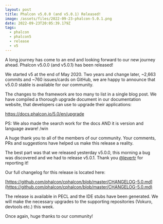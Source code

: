 ```yaml
---
layout: post
title: Phalcon v5.0.0 (and v5.0.1) Released!
image: /assets/files/2022-09-23-phalcon-5.0.1.png
date: 2022-09-23T20:05:39.179Z
tags:
  - phalcon
  - phalcon5
  - release
  - v5
---
```

A﻿ long journey has come to an end and looking forward to our new journey ahead. Phalcon v5.0.0 (and v5.0.1) has been released!

<!--more-->

W﻿e started v5 at the end of May 2020. Two years and change later, ~2,663 commits and ~760 issues/cards on GitHub, we are happy to announce that v5.0.0 stable is available for our community.

T﻿he changes to the framework are too many to list in a single blog post. We have compiled a thorough upgrade document in our documentation website, that developers can use to upgrade their applications:

[h﻿ttps://docs.phalcon.io/5.0/en/upgrade](h﻿ttps://docs.phalcon.io/5.0/en/upgrade)

P﻿S: We also made the search work for the docs AND it is version and language aware! /win

A﻿ huge thank you to all of the members of our community. Your comments, PRs and suggestions have helped us make this release a reality.

T﻿he best part was that we released yesterday v5.0.0, this morning a bug was discovered and we had to release v5.0.1. Thank you [@levertr](https://github.com/levertr) for reporting it!

O﻿ur full changelog for this release is located here:

[https://github.com/phalcon/cphalcon/blob/master/CHANGELOG-5.0.md](https://github.com/phalcon/cphalcon/blob/master/CHANGELOG-5.0.md)

T﻿he release is available in PECL and the IDE stubs have been generated. We will make the necessary upgrades to the supporting repositories (Vokuro, devtools etc.) this week.

O﻿nce again, huge thanks to our community!